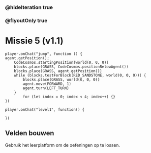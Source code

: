 ### @hideIteration true
### @flyoutOnly true
# Missie 5 (v1.1)
```blocks
player.onChat("jump", function () {
agent.getPosition();
    CodeCosmos.startingPosition(world(0, 0, 0))
    blocks.place(GRASS, CodeCosmos.positionBelowAgent())
    blocks.place(GRASS, agent.getPosition())
    while (blocks.testForBlock(RED_SANDSTONE, world(0, 0, 0))) {
        blocks.place(GRASS, world(0, 0, 0))
        agent.move(FORWARD, 1)
        agent.turn(LEFT_TURN)
    }
        for (let index = 0; index < 4; index++) {}
})

```

```template
player.onChat("level1", function() {
    
})
```

## Velden bouwen

Gebruik het leerplatform om de oefeningen op te lossen.